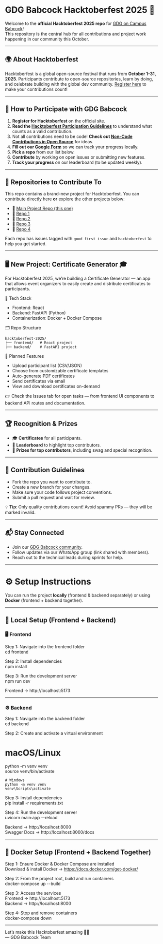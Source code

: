 # GDG Babcock Hacktoberfest 2025 🎉

Welcome to the **official Hacktoberfest 2025 repo** for [GDG on Campus Babcock](https://gdgbabcock.com/)!  
This repository is the central hub for all contributions and project work happening in our community this October.

---

## 🌍 About Hacktoberfest

Hacktoberfest is a global open-source festival that runs from **October 1–31, 2025**.
Participants contribute to open-source repositories, learn by doing, and celebrate building with the global dev community.
[Register here](https://hacktoberfest.com) to make your contributions count!

---

## 🚀 How to Participate with GDG Babcock

1. **Register for Hacktoberfest** on the official site.
2. **Read the [Hacktoberfest Participation Guidelines](https://hacktoberfest.com/participation)** to understand what counts as a valid contribution.
3. Not all contributions need to be code! **Check out [Non-Code Contributions in Open Source](https://github.com/readme/featured/open-source-non-code-contributions)**
   for ideas.
4. **Fill out our [Google Form](https://forms.gle/1YBhNGXspEzmFBxQ9)** so we can track your progress locally.
5. **Pick a repo** from our list below.
6. **Contribute** by working on open issues or submitting new features.
7. **Track your progress** on our leaderboard (to be updated weekly).

---

## 📂 Repositories to Contribute To

This repo contains a brand-new project for Hacktoberfest. You can contribute directly here **or** explore the other projects below:

- 🔗 [Main Project Repo (this one)](./)
- 🔗 [Repo 1](https://github.com/GDGBabcockUniversity/gdsc-wrapped-frontend)
- 🔗 [Repo 2](https://github.com/GDGBabcockUniversity/gdsc-wrapped-backend)
- 🔗 [Repo 3](https://github.com/GDGBabcockUniversity/habify)
- 🔗 [Repo 4](https://github.com/GDGBabcockUniversity/hacktoberfest-findit)

Each repo has issues tagged with `good first issue` and `hacktoberfest` to help you get started.

---

## 🖥️ New Project: Certificate Generator 🎓

For Hacktoberfest 2025, we’re building a Certificate Generator — an app that allows event organizers to easily create and distribute certificates to participants.

🔧 Tech Stack

- Frontend: React
- Backend: FastAPI (Python)
- Containerization: Docker + Docker Compose

🗂️ Repo Structure

```
hacktoberfest-2025/
├── frontend/   # React project
├── backend/    # FastAPI project
```

🎯 Planned Features

- Upload participant list (CSV/JSON)
- Choose from customizable certificate templates
- Auto-generate PDF certificates
- Send certificates via email
- View and download certificates on-demand

👉 Check the Issues tab for open tasks — from frontend UI components to backend API routes and documentation.

---

## 🏆 Recognition & Prizes

- 🎓 **Certificates** for all participants.
- 🏅 **Leaderboard** to highlight top contributors.
- 🎁 **Prizes for top contributors**, including swag and special recognition.

---

## 📜 Contribution Guidelines

- Fork the repo you want to contribute to.
- Create a new branch for your changes.
- Make sure your code follows project conventions.
- Submit a pull request and wait for review.

💡 **Tip**: Only quality contributions count! Avoid spammy PRs — they will be marked invalid.

---

## 📬 Stay Connected

- Join our [GDG Babcock community](https://gdg.community.dev/gdg-on-campus-babcock-university-ilishan-remo-nigeria/).
- Follow updates via our WhatsApp group (link shared with members).
- Reach out to the technical leads during sprints for help.

---

# ⚙️ Setup Instructions

You can run the project **locally** (frontend & backend separately) or using **Docker** (frontend + backend together).

---

## 🔹 Local Setup (Frontend + Backend)

### 🖥️ Frontend

Step 1: Navigate into the frontend folder  
 cd frontend

Step 2: Install dependencies  
 npm install

Step 3: Run the development server  
 npm run dev

Frontend → http://localhost:5173

---

### ⚙️ Backend

Step 1: Navigate into the backend folder  
 cd backend

Step 2: Create and activate a virtual environment  
 # macOS/Linux  
 python -m venv venv  
 source venv/bin/activate

    # Windows
    python -m venv venv
    venv\Scripts\activate

Step 3: Install dependencies  
 pip install -r requirements.txt

Step 4: Run the development server  
 uvicorn main:app --reload

Backend → http://localhost:8000  
Swagger Docs → http://localhost:8000/docs

---

## 🐳 Docker Setup (Frontend + Backend Together)

Step 1: Ensure Docker & Docker Compose are installed  
Download & install Docker → https://docs.docker.com/get-docker/

Step 2: From the project root, build and run containers  
 docker-compose up --build

Step 3: Access the services  
 Frontend → http://localhost:5173  
 Backend → http://localhost:8000

Step 4: Stop and remove containers  
 docker-compose down

---

Let’s make this Hacktoberfest amazing 🚀💡  
— GDG Babcock Team
